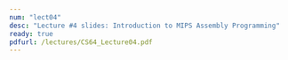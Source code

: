 ```yaml
---
num: "lect04"
desc: "Lecture #4 slides: Introduction to MIPS Assembly Programming"
ready: true
pdfurl: /lectures/CS64_Lecture04.pdf
---
```


